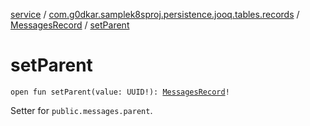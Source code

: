 [service](../../index.md) / [com.g0dkar.samplek8sproj.persistence.jooq.tables.records](../index.md) / [MessagesRecord](index.md) / [setParent](./set-parent.md)

# setParent

`open fun setParent(value: UUID!): `[`MessagesRecord`](index.md)`!`

Setter for `public.messages.parent`.

